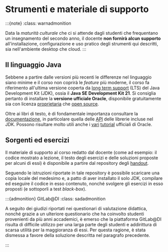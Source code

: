 # Strumenti e materiale di supporto

:::{note}
:class: warnadmonition

Data la *maturità culturale* che ci si attende dagli studenti che frequentano un
insegnamento del secondo anno, il docente **non fornirà alcun supporto**
all'installazione, configurazione e uso pratico degli strumenti qui descritti,
sia nell'ambiente desktop che cloud.
:::

## Il linguaggio Java

Sebbene a partire dalle versioni più recenti le differenze nel linguaggio siano
minime e il corso non coprirà le *feature* più moderne, il corso fa riferimento
all'ultima versione coperta da [long term
support](https://en.wikipedia.org/wiki/Long-term_support) (LTS) del Java
Development Kit (JDK), ossia il **Java SE Development Kit 21**. Si consiglia
pertanto di installare la **versione ufficiale Oracle**, disponibile
gratuitamente sia con licenza
[proprietaria](https://www.oracle.com/technetwork/java/javase/downloads/) che
[open source](https://openjdk.java.net/).

Oltre ai libri di testo, è di fondamentale importanza consultare la
[documentazione](https://docs.oracle.com/en/java/javase/21/), in particolare
quella delle [API](https://docs.oracle.com/en/java/javase/21/docs/api/) delle
librerie incluse nel JDK. Possono risultare molto utili anche i
[vari](https://docs.oracle.com/javase/tutorial/)
[tutorial](https://dev.java/learn/) ufficiali di Oracle.

## Sorgenti ed esercizi

Il materiale di supporto al corso redatto dal docente (come ad esempio: il
codice mostrato a lezione, il testo degli esercizi e delle soluzioni proposte
per alcuni di essi) è disponibile a partire dal repository degli
[handout](https://github.com/prog2-unimi/handouts).

Seguendo le istruzioni riportate in tale repository è possibile scaricare una
copia locale del medesimo e, a patto di aver installato il solo JDK, compilare
ed eseguire il codice in esso contenuto, nonché svolgere gli esercizi in esso
proposti (e sottoporli a test *black-box*).

:::{admonition} GitLab@DI
:class: sadadmonition

A seguito dei giudizi riportati nei questionari di valutazione didattica, nonché
grazie a un ulteriore questionario che ha coinvolto studenti provenienti da più
anni accademici, è emerso che la piattaforma GitLab@DI risulta di difficile
utilizzo per una larga parte degli studenti e addirittura di scarsa utilità per
la maggioranza di essi. Per questa ragione, è stata dismessa a favore della
soluzione descritta nel paragrafo precedente.

:::